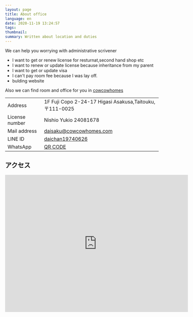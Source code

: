 ```yaml
---
layout: page
title: About office
language: en
date: 2020-11-19 13:24:57
tags:
thumbnail:
summary: Written about location and duties
---
```

We can help you worrying with administrative scrivener

* I want to get or renew license for resturnat,second hand shop etc
* I want to renew or update license because inheritance from my parent
* I want to get or update visa
* I can't pay room fee because I was lay off.
* bulding website

Also we can find room and office for you in [cowcowhomes](https://www.cowcowhomes.com/)

|    |    |
| ---- | ---- |
|  Address |  1F Fuji Copo 2-24-17 Higasi Asakusa,Taitouku,〒111-0025  |
|  License number  |  Nishio Yukio  24081678 |
|  Mail address  |  [daisaku@cowcowhomes.com](mailto:daisaku@cowcowhomes.com)  |
|  LINE ID  |  [daichan19740626](https://line.me/ti/p/daichan19740626)  |
|  WhatsApp |  [QR CODE](https://wa.me/qr/KLSJ6JJ7Z277L1)  |


## アクセス
<iframe src="https://www.google.com/maps/embed?pb=!1m18!1m12!1m3!1d3239.0648183045996!2d139.79760191526!3d35.724624380184196!2m3!1f0!2f0!3f0!3m2!1i1024!2i768!4f13.1!3m3!1m2!1s0x60188eeef5223ba1%3A0x55c97367f17381df!2z44CSMTExLTAwMjUg5p2x5Lqs6YO95Y-w5p2x5Yy65p2x5rWF6I2J77yS5LiB55uu77yS77yU4oiS77yR77yXIOOBteOBmOOCs-ODvOODnQ!5e0!3m2!1sja!2sjp!4v1548125976549" width="600" height="450" frameborder="0" style="border:0" allowfullscreen="" ></iframe>
